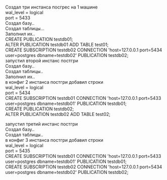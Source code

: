 <p><br />Создал три инстанса посгрес на 1 машине<br />wal_level = logical<br />port = 5433<br />Создал базу..<br />Создал таблицы...<br />Заполнил их..<br />CREATE PUBLICATION testdb01;<br />ALTER PUBLICATION testdb01 ADD TABLE test01;<br />CREATE SUBSCRIPTION testdb02 CONNECTION 'host=127.0.0.1 port=5434 user=postgres dbname=testdb02' PUBLICATION testdb02;<br />запустил второй инстанс постгри<br />Создал базу..<br />Создал таблицы..<br />Заполнил их..<br />в конфиг 2 инстанса постгри добавил строки<br />wal_level = logical<br />port = 5434<br />CREATE SUBSCRIPTION testdb01 CONNECTION 'host=127.0.0.1 port=5433 user=postgres dbname=testdb01' PUBLICATION testdb01;<br />CREATE PUBLICATION testdb02;<br />ALTER PUBLICATION testdb02 ADD TABLE test02;</p>
<p>запустил третий инстанс постгри<br />Создал базу..<br />Создал таблицы..<br />в конфиг 3 инстанса постгри добавил строки<br />wal_level = logical<br />port = 5435<br />CREATE SUBSCRIPTION testdb01 CONNECTION 'host=127.0.0.1 port=5433 user=postgres dbname=testdb01' PUBLICATION testdb01;<br />CREATE SUBSCRIPTION testdb02 CONNECTION 'host=127.0.0.1 port=5434 user=postgres dbname=testdb02' PUBLICATION testdb02;</p>
